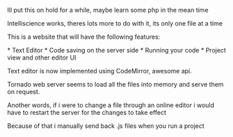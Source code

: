 
<p> Ill put this on hold for a while, maybe learn some php in the mean time </p>
<p> Intelliscience works, theres lots more to do with it, its only one file at a time</p>
<p>This is a website that will have the following features: </p>
	* Text Editor 
	* Code saving on the server side 
	* Running your code 
	* Project view and other editor UI 
<p>Text editor is now implemented using CodeMirror, awesome api.</p>
<p> Tornado web server seems to load all the files into memory and serve them on request. </p>
<p> Another words, if i were to change a file through an online editor i would have to restart the server for the changes to take effect </p>
<p> Because of that i manually send back .js files when you run a project</p>

